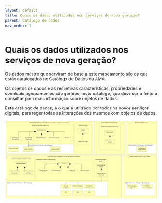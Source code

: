 ```yaml
---
layout: default
title: Quais os dados utilizados nos serviços de nova geração?
parent: Catálogo de Dados
nav_order: 1
---
```


# Quais os dados utilizados nos serviços de nova geração?

Os dados mestre que serviram de base a este mapeamento são os que estão catalogados no Catálogo de Dados da AMA.

Os objetos de dados e as respetivas características, propriedades e eventuais agrupamentos são geridos neste catálogo, que deve ser a fonte a consultar para mais informação sobre objetos de dados.

Este catálogo de dados, é o que é utilizado por todos os novos serviços digitais, para reger todas as interações dos mesmos com objetos de dados.

<div style="text-align: center;">
  <img src="../../assets/images/CatalogoDados.png" alt="">
</div>
<br>
